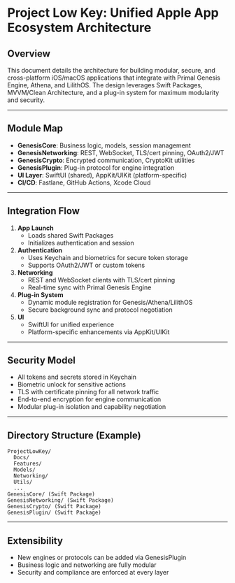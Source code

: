 # Project Low Key: Unified Apple App Ecosystem Architecture

## Overview
This document details the architecture for building modular, secure, and cross-platform iOS/macOS applications that integrate with Primal Genesis Engine, Athena, and LilithOS. The design leverages Swift Packages, MVVM/Clean Architecture, and a plug-in system for maximum modularity and security.

---

## Module Map

- **GenesisCore**: Business logic, models, session management
- **GenesisNetworking**: REST, WebSocket, TLS/cert pinning, OAuth2/JWT
- **GenesisCrypto**: Encrypted communication, CryptoKit utilities
- **GenesisPlugin**: Plug-in protocol for engine integration
- **UI Layer**: SwiftUI (shared), AppKit/UIKit (platform-specific)
- **CI/CD**: Fastlane, GitHub Actions, Xcode Cloud

---

## Integration Flow

1. **App Launch**
   - Loads shared Swift Packages
   - Initializes authentication and session
2. **Authentication**
   - Uses Keychain and biometrics for secure token storage
   - Supports OAuth2/JWT or custom tokens
3. **Networking**
   - REST and WebSocket clients with TLS/cert pinning
   - Real-time sync with Primal Genesis Engine
4. **Plug-in System**
   - Dynamic module registration for Genesis/Athena/LilithOS
   - Secure background sync and protocol negotiation
5. **UI**
   - SwiftUI for unified experience
   - Platform-specific enhancements via AppKit/UIKit

---

## Security Model
- All tokens and secrets stored in Keychain
- Biometric unlock for sensitive actions
- TLS with certificate pinning for all network traffic
- End-to-end encryption for engine communication
- Modular plug-in isolation and capability negotiation

---

## Directory Structure (Example)

```
ProjectLowKey/
  Docs/
  Features/
  Models/
  Networking/
  Utils/
  ...
GenesisCore/ (Swift Package)
GenesisNetworking/ (Swift Package)
GenesisCrypto/ (Swift Package)
GenesisPlugin/ (Swift Package)
```

---

## Extensibility
- New engines or protocols can be added via GenesisPlugin
- Business logic and networking are fully modular
- Security and compliance are enforced at every layer